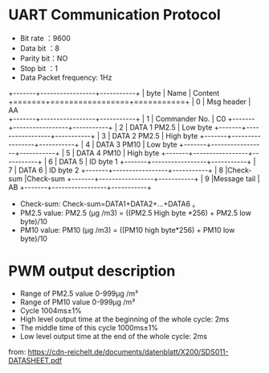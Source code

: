 ﻿# UART Communication Protocol

* Bit rate ：9600
* Data bit ：8
* Parity bit：NO
* Stop bit ：1
* Data Packet frequency: 1Hz

+-------+-----------------+-----------+
| byte  | Name            |  Content  
+=======+=================+===========+
| 0     | Msg header      | AA        
+-------+-----------------+-----------+
| 1     | Commander No.   | C0 
+-------+-----------------+-----------+
| 2     | DATA 1 PM2.5    | Low byte 
+-------+-----------------+-----------+
| 3     | DATA 2 PM2.5    | High byte
+-------+-----------------+-----------+
| 4     | DATA 3 PM10     | Low byte
+-------+-----------------+-----------+
| 5     | DATA 4 PM10     | High byte
+-------+-----------------+-----------+
| 6     | DATA 5          | ID byte 1
+-------+-----------------+-----------+
| 7     | DATA 6          | ID byte 2
+-------+-----------------+-----------+
| 8     |Check-sum        |Check-sum
+-------+-----------------+-----------+
| 9     |Message tail     | AB
+-------+-----------------+-----------+

* Check-sum: Check-sum=DATA1+DATA2+...+DATA6 。
* PM2.5 value: PM2.5 (μg /m3) = ((PM2.5 High byte *256) + PM2.5 low byte)/10
* PM10 value: PM10 (μg /m3) = ((PM10 high byte*256) + PM10 low byte)/10


# PWM output description
* Range of PM2.5 value 0-999μg /m³
* Range of PM10 value 0-999μg /m³
* Cycle 1004ms±1%
* High level output time at the beginning of the whole cycle: 2ms
* The middle time of this cycle 1000ms±1%
* Low level output time at the end of the whole cycle: 2ms


from: https://cdn-reichelt.de/documents/datenblatt/X200/SDS011-DATASHEET.pdf 